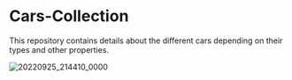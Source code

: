# Cars-Collection
This repository contains details about the different cars depending on their types and other properties.

![20220925_214410_0000](https://c4.wallpaperflare.com/wallpaper/50/770/330/car-vaporwave-hd-wallpaper-preview.jpg)
